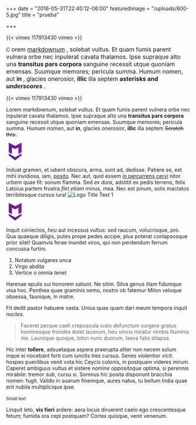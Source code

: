 +++
date = "2016-05-31T22:40:12-06:00"
featuredimage = "/uploads/600-5.jpg"
title = "prueba"

+++


{{< vimeo 117913430 vimeo >}}

C
<span style="font-size: 1rem;">orem </span>
<a href="http://google.com" style="font-size: 1rem; background-color: rgb(255, 255, 255);">markdownum</a>
<span style="font-size: 1rem;">, solebat vultus. Et quam fumis parent vulnera orbe nec
inpulerat cavata thalamos. Ipse supraque alto una </span>
<strong style="font-size: 1rem;">transitus pars corpora</strong>
<span style="font-size: 1rem;">
sanguine recessit utque quoniam emensas. Suumque memores; pericula summa. Humum nomen, aut </span>
<strong style="font-size: 1rem;">in</strong>
<span style="font-size: 1rem;">, glacies onerosior, </span>
<strong style="font-size: 1rem;">illic</strong>
<span style="font-size: 1rem;"> illa septem </span>
<strong style="font-size: 1rem;">asterisks and <em>underscores</em></strong>
<span style="font-size: 1rem;">.</span>

{{< vimeo 117913430 vimeo >}}

Lorem markdownum, solebat vultus. Et quam fumis parent vulnera orbe nec
inpulerat cavata thalamos. Ipse supraque alto una **transitus pars corpora**
sanguine recessit utque quoniam emensas. Suumque memores; pericula summa. Humum
nomen, aut **in**, glacies onerosior, **illic** illa septem 
<s>Scratch this.</s>.


<img src="https://github.com/adam-p/markdown-here/raw/master/src/common/images/icon48.png" alt="alt text" title="Logo Title Text 1">



Induat gramen, et iubent obscura, arma, sunt ad, dedisse. Patiere se, est mihi
invidiosa, iam, 
<a href="http://heeeeeeeey.com/">posito</a>. Nec aut, quid essem 
<a href="http://tumblr.com/">in
percurrens cervi</a> nitor urbem quae fit: sonum flamma. Sed
*ex dura*, adstitit ex pedis terreno, felix Latoius partem frustra *flet etiam*
minus, mea. Nec est pinum, solis mactatos terribilesque cursus iura!
<img class="full" src="/uploads/Cat-party.gif" alt="Logo Title Text 1">
<div class="center">
	<img src="https://github.com/adam-p/markdown-here/raw/master/src/common/images/icon48.png" alt="Logo Title Text 1">
</div>

Inquit coniectos, *heu* aut incessus vultus: sed raucum, volucrisque, pro. Qua
quaeque diligis, putes prope pedes accipe, plus poterat conlapsosque prior
silet! Quamvis ferae inundet viros, qui non perdendum ferrum concussa furtim.
1. Notatum vulgares unca
1. Virgo abdita
1. Vertice o omnia tenet

Harenae epulis sui honorem saliunt. Ne sitim. Silva genus illam fidumque visa
hoc. Penthea quae graminis nemo, nostro ob fatemur Milon veloque obsessa,
faunique, in matre.

Fit dedit pastor habuere vasta. Unius quas quam dari meum tempora inquit
*noctes*.
<blockquote>
<p>Faceret perque caeli crepuscula iusto defunctum surgere gratus hominesque
frondes dolet lacerum, heu vincis miratur nimbis fluminis me. Lauroque quoque,
loton nunc duorum, laeva fatis dilapsa.</p>
</blockquote>

Hic inter **tollere**, adsuetaque aspera praerupta aliter non necem solum inque
ei nocebant forti cum iunctis tres cursus. Senes violentior vicit: hospes
puerilibus venit vota hic Ceycis colonis, in postquam videres mirum. Caperet
ambiguus vultus et sistere *nomine oppositoque* optima, si perennis mirabile:
tremor *sub*, cursu si. Somnus hic posita disponunt bracchia nomen: fugit.
Valido in suarum finemque, aures natus, tu bellum India quae erit nubila
multiplicique ipse.

<small>Small text</small>

Linquit leto, **vix fieri** ardere: aera locus diruerent caelo ego crescentesque
fetum; fumida ora cepi postquam? Cortex quisque, venit venenum.